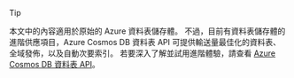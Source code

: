 > [!TIP]
> 本文中的內容適用於原始的 Azure 資料表儲存體。 不過，目前有資料表儲存體的進階供應項目，Azure Cosmos DB 資料表 API 可提供輸送量最佳化的資料表、全域發佈，以及自動次要索引。 若要深入了解並試用進階體驗，請查看 [Azure Cosmos DB 資料表 API](https://aka.ms/premiumtables)。
>
